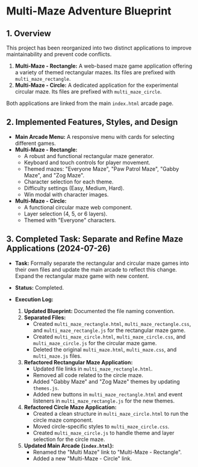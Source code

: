 # Multi-Maze Adventure Blueprint

## 1. Overview

This project has been reorganized into two distinct applications to improve maintainability and prevent code conflicts.

1.  **Multi-Maze - Rectangle:** A web-based maze game application offering a variety of themed rectangular mazes. Its files are prefixed with `multi_maze_rectangle`.
2.  **Multi-Maze - Circle:** A dedicated application for the experimental circular maze. Its files are prefixed with `multi_maze_circle`.

Both applications are linked from the main `index.html` arcade page.

## 2. Implemented Features, Styles, and Design

*   **Main Arcade Menu:** A responsive menu with cards for selecting different games.
*   **Multi-Maze - Rectangle:**
    *   A robust and functional rectangular maze generator.
    *   Keyboard and touch controls for player movement.
    *   Themed mazes: "Everyone Maze", "Paw Patrol Maze", "Gabby Maze", and "Zog Maze".
    *   Character selection for each theme.
    *   Difficulty settings (Easy, Medium, Hard).
    *   Win modal with character images.
*   **Multi-Maze - Circle:**
    *   A functional circular maze web component.
    *   Layer selection (4, 5, or 6 layers).
    *   Themed with "Everyone" characters.

## 3. Completed Task: Separate and Refine Maze Applications (2024-07-26)

*   **Task:** Formally separate the rectangular and circular maze games into their own files and update the main arcade to reflect this change. Expand the rectangular maze game with new content.
*   **Status:** Completed.

*   **Execution Log:**
    1.  **Updated Blueprint:** Documented the file naming convention.
    2.  **Separated Files:**
        *   Created `multi_maze_rectangle.html`, `multi_maze_rectangle.css`, and `multi_maze_rectangle.js` for the rectangular maze game.
        *   Created `multi_maze_circle.html`, `multi_maze_circle.css`, and `multi_maze_circle.js` for the circular maze game.
        *   Deleted the original `multi_maze.html`, `multi_maze.css`, and `multi_maze.js` files.
    3.  **Refactored Rectangular Maze Application:**
        *   Updated file links in `multi_maze_rectangle.html`.
        *   Removed all code related to the circle maze.
        *   Added "Gabby Maze" and "Zog Maze" themes by updating `themes.js`.
        *   Added new buttons in `multi_maze_rectangle.html` and event listeners in `multi_maze_rectangle.js` for the new themes.
    4.  **Refactored Circle Maze Application:**
        *   Created a clean structure in `multi_maze_circle.html` to run the circle maze component.
        *   Moved circle-specific styles to `multi_maze_circle.css`.
        *   Created `multi_maze_circle.js` to handle theme and layer selection for the circle maze.
    5.  **Updated Main Arcade (`index.html`):**
        *   Renamed the "Multi Maze" link to "Multi-Maze - Rectangle".
        *   Added a new "Multi-Maze - Circle" link.
